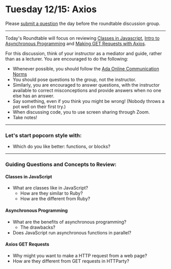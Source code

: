 # Tuesday 12/15: Axios

Please [submit a question](https://airtable.com/shrOEPwWbMZXxXlTt) the day before the roundtable discussion group.

---

Today's Roundtable will focus on reviewing [Classes in Javascript](https://learn-2.galvanize.com/cohorts/2036/blocks/1038/content_files/01-js-week-1/classes.md), [Intro to Asynchronous Programming](https://learn-2.galvanize.com/cohorts/2036/blocks/1038/content_files/02-js-week-2/async-intro.md) and [Making GET Requests with Axios](https://learn-2.galvanize.com/cohorts/2036/blocks/1038/content_files/02-js-week-2/axios-get.md).

For this discussion, think of your instructor as a mediator and guide, rather than as a lecturer. You are encouraged to do the following:

* Whenever possible, you should follow the [Ada Online Communication Norms](https://learn-2.galvanize.com/cohorts/2036/blocks/882/content_files/00-welcome-to-ada/02-wk01-online-communication-norms.md)
* You should pose questions to the group, not the instructor.
* Similarly, you are encouraged to answer questions, with the instructor available to correct misconceptions and provide answers when no one else has an answer.
* Say something, even if you think you might be wrong! (Nobody throws a pot well on their first try.)
* When discussing code, you to use screen sharing through Zoom.
* Take notes!

---

### Let's start popcorn style with:
* Which do you like better: functions, or blocks?

---

### Guiding Questions and Concepts to Review:

#### Classes in JavaScript
* What are classes like in JavaScript?
  * How are they similar to Ruby?
  * How are the different from Ruby?

#### Asynchronous Programming
* What are the benefits of asynchronous programming?
  * The drawbacks?
* Does JavaScript run asynchronous functions in parallel?

#### Axios GET Requests

* Why might you want to make a HTTP request from a web page?
* How are they different from GET requests in HTTParty?
